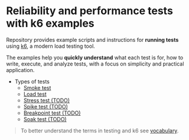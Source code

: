 # Reliability and performance tests with k6 examples

Repository provides example scripts and instructions for **running tests** using [k6](https://k6.io/), a modern load testing tool.

The examples help you **quickly understand** what each test is for, how to write, execute, and analyze tests, with a focus on simplicity and practical application.

- Types of tests
    - [Smoke test](smoke-test/text.md)
    - [Load test](load-test/text.md)
    - [Stress test (TODO)]()
    - [Spike test (TODO)]()
    - [Breakpoint test (TODO)]()
    - [Soak test (TODO)]()

> To better understand the terms in testing and k6 see [vocabulary](vocabulary.md).

<!--
- performance tests
    significant number of users
- stress tests
- spike tests
-->